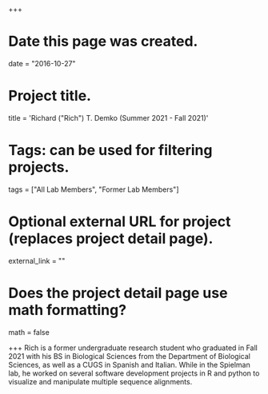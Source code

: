 +++
# Date this page was created.
date = "2016-10-27"

# Project title.
title = 'Richard ("Rich") T. Demko (Summer 2021 -  Fall 2021)'

# Tags: can be used for filtering projects.
tags = ["All Lab Members", "Former Lab Members"]

# Optional external URL for project (replaces project detail page).
external_link = ""

# Does the project detail page use math formatting?
math = false


+++
Rich is a former undergraduate research student who graduated in Fall 2021 with his BS in Biological Sciences from the Department of Biological Sciences, as well as a CUGS in Spanish and Italian. While in the Spielman lab, he worked on several software development projects in R and python to visualize and manipulate multiple sequence alignments.